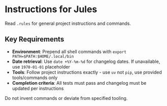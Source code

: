 # Instructions for Jules

Read `.rules` for general project instructions and commands.

## Key Requirements

- **Environment**: Prepend all shell commands with `export PATH=$PATH:$HOME/.local/bin`
- **Date retrieval**: Use `date +%Y-%m-%d` for changelog dates. If unavailable, use `1970-01-01` placeholder
- **Tools**: Follow project instructions exactly - use `uv` not `pip`, use provided tools/commands only
- **Completion criteria**: All tests must pass and changelog must be updated per instructions

Do not invent commands or deviate from specified tooling.
